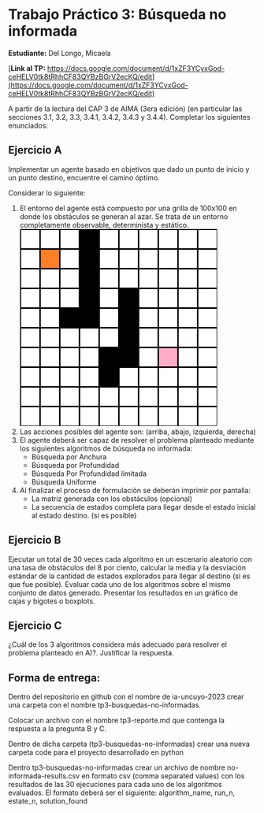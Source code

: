 # Trabajo Práctico 3: Búsqueda no informada

**Estudiante:** Del Longo, Micaela

[**Link al TP:** https://docs.google.com/document/d/1xZF3YCyxGod-ceHELV0tk8tRhhCF83QYBzBGrV2ecKQ/edit](https://docs.google.com/document/d/1xZF3YCyxGod-ceHELV0tk8tRhhCF83QYBzBGrV2ecKQ/edit)

A partir de la lectura del CAP 3 de AIMA (3era edición) (en particular las secciones 3.1, 3.2, 3.3, 3.4.1, 3.4.2, 3.4.3 y 3.4.4). Completar los siguientes enunciados:

## Ejercicio A

Implementar un agente basado en objetivos que dado un punto de inicio y un punto destino, encuentre el camino óptimo.

Considerar lo siguiente:

1. El entorno del agente está compuesto por  una grilla de 100x100 en donde los obstáculos se generan al azar. Se trata de un entorno completamente observable, determinista y estático.
![Alt text](pics/image.png)
2. Las acciones posibles del agente son: (arriba, abajo, izquierda, derecha)
3. El agente deberá ser capaz de resolver el problema planteado mediante los siguientes algoritmos de búsqueda no informada:
   - Búsqueda por Anchura
   - Búsqueda por Profundidad 
   - Búsqueda Por Profundidad limitada
   - Búsqueda Uniforme
4. Al finalizar el proceso de formulación se deberán imprimir por pantalla:
   - La matriz generada con los obstáculos (opcional)
   - La secuencia de estados completa para llegar desde el estado inicial al estado destino. (si es posible)

## Ejercicio B

Ejecutar un total de 30 veces cada algoritmo en un escenario aleatorio con una tasa de obstáculos del 8 por ciento, calcular la media y la desviación estándar de la cantidad de estados explorados para llegar al destino (si es que fue posible). Evaluar cada uno de los algoritmos sobre el mismo conjunto de datos generado.  Presentar los resultados en un gráfico de cajas y bigotes o boxplots.

## Ejercicio C

¿Cuál de los 3 algoritmos considera más adecuado para resolver el problema planteado en A)?. Justificar la respuesta.

## Forma de entrega:

Dentro del repositorio en github con el nombre de ia-uncuyo-2023 crear una carpeta con el nombre tp3-busquedas-no-informadas.

Colocar un archivo con el nombre tp3-reporte.md que contenga la respuesta a la pregunta B y C.

Dentro de dicha carpeta (tp3-busquedas-no-informadas) crear una nueva carpeta code para el proyecto desarrollado en python

Dentro tp3-busquedas-no-informadas crear un archivo de nombre no-informada-results.csv en formato csv (comma separated values) con los resultados de las 30 ejecuciones para cada uno de los algoritmos evaluados. El formato deberá ser el siguiente: algorithm_name, run_n, estate_n, solution_found